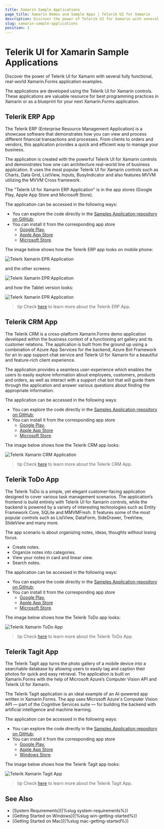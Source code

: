 ```yaml
---
title: Xamarin Sample Applications
page_title: Xamarin Demos and Sample Apps | Telerik UI for Xamarin
description: Discover the power of Telerik UI for Xamarin with several fully functional, real-world Xamarin.Forms application examples.
slug: xamarin-sample-applications
position: 1
---
```


# Telerik UI for Xamarin Sample Applications

Discover the power of Telerik UI for Xamarin with several fully functional, real-world Xamarin.Forms application examples. 

The applications are developed using the Telerik UI for Xamarin controls. These applications are valuable resource for best programming practices in Xamarin or as a blueprint for your next Xamarin.Forms application.

## Telerik ERP App

The Telerik ERP (Enterprise Resource Management Application) is a showcase software that demonstrates how you can view and process different financial transactions and processes. From clients to orders and vendors, this application provides a quick and efficient way to manage your business.

The application is created with the powerful Telerik UI for Xamarin controls and demonstrates how one can architecture real-world line of business application. It uses the most popular Telerik UI for Xamarin controls such as Charts, Data Grid, ListView, Inputs, BusyIndicator and also features MVVM utilizing the MVVM Cross framework.
	
The "Telerik UI for Xamarin ERP Application" is in the app stores (Google Play, Apple App Store and Microsoft Store).

The application can be accessed in the following ways:

* You can explore the code directly in the [Samples Application repository on GitHub](https://github.com/telerik/telerik-xamarin-forms-samples/tree/master/ERP);
* You can install it from the corresponding app store 
	* [Google Play](https://play.google.com/store/apps/details?id=com.telerik.ErpApp), 
	* [Apple App Store](https://apps.apple.com/us/app/telerik-erp/id1450527259) 
	* [Microsoft Store](https://apps.microsoft.com/store/detail/telerik-erp/9NMK4G533QLH?Wt.mc_id=DX_MVP5000553).

The image below shows how the Telerik ERP app looks on mobile phone:

![Telerk Xamarin EPR Application](images/telerik-erp-app.png)

and the other screens:

![Telerk Xamarin EPR Application](images/telerk-xamarin-erp-app.png)

and how the Tablet version looks:

![Telerk Xamarin EPR Application](images/telerik-erp-app-tablet.png)

>tip Check [here](https://www.telerik.com/xamarin-ui/sample-apps#telerik-erp) to learn more about the Telerik ERP App.

## Telerik CRM App

The Telerik CRM is a cross-platform Xamarin.Forms demo application developed within the business context of a functioning art gallery and its customer relations. The application is built from the ground up using a combination of Azure App Services for the backend, Azure Bot Framework for an in-app support chat service and Telerik UI for Xamarin for a beautiful and feature-rich client experience.

The application provides a seamless user-experience which enables the users to easily explore information about employees, customers, products and orders, as well as interact with a support chat bot that will guide them through the application and answer various questions about finding the appropriate information.

The application can be accessed in the following ways:

* You can explore the code directly in the [Samples Application repository on GitHub](https://github.com/telerik/telerik-xamarin-forms-samples/tree/master/ArtGalleryCRM);
* You can install it from the corresponding app store 
	* [Google Play](https://play.google.com/store/apps/details?id=com.telerik.ArtGalleryCRM), 
	* [Apple App Store](https://apps.apple.com/us/app/art-gallery-crm/id1449462263?ls=1) 
	* [Microsoft Store](https://apps.microsoft.com/store/detail/telerik-crm/9PBNQZ08R0C8?Wt.mc_id=DX_MVP5000553).

The image below shows how the Telerik CRM app looks:

![Telerik Xamarin CRM Application](images/telerik-crm-app.png)

>tip Check [here](https://www.telerik.com/xamarin-ui/sample-apps#telerik-crm) to learn more about the Telerik CRM App.

## Telerik ToDo App

The Telerik ToDo is a simple, yet elegant customer-facing application designed to cover various task management scenarios. The application’s frontend is build entirely with Telerik UI for Xamarin controls, while the backend is powered by a variety of interesting technologies such as Entity Framework Core, SQLite and MMVMFresh. It features some of the most popular controls such as ListView, DataForm, SideDrawer, TreeView, SlideView and many more.

The app scenario is about organizing notes, ideas, thoughts without losing focus.

* Create notes.
* Organize notes into categories.
* View your notes in card and linear view.
* Search notes.

The application can be accessed in the following ways:

* You can explore the code directly in the [Samples Application repository on GitHub](https://github.com/telerik/telerik-xamarin-forms-samples/tree/master/ToDo);
* You can install it from the corresponding app store 
	* [Google Play](https://play.google.com/store/apps/details?id=com.telerik.TodoApp), 
	* [Apple App Store](https://apps.apple.com/us/app/telerik-to-do/id1475654512) 
	* [Microsoft Store](https://apps.microsoft.com/store/detail/telerik-todo/9NS4DBCSDZH6?Wt.mc_id=DX_MVP5000553).

The image below shows how the Telerik ToDo app looks:

![Telerik Xamarin ToDo App](images/telerik-todo-app.png)

>tip Check [here](https://www.telerik.com/xamarin-ui/sample-apps#telerik-todo) to learn more about the Telerik ToDo App.

## Telerik Tagit App

The Telerik TagIt app turns the photo gallery of a mobile device into a searchable database by allowing users to easily tag and caption their photos for quick and easy retrieval. The application is built on Xamarin.Forms with the help of Microsoft Azure’s Computer Vision API and Telerik UI for Xamarin. 

The Telerik TagIt application is an ideal example of an AI-powered app written in Xamarin.Forms. The app uses Microsoft Azure's Computer Vision API — part of the Cognitive Services suite — for building the backend with artificial intelligence and machine learning. 

The application can be accessed in the following ways:

* You can explore the code directly in the [Samples Application repository on GitHub](https://github.com/telerik/telerik-xamarin-forms-samples/tree/master/TagIt);
* You can install it from the corresponding app store 
	* [Google Play](https://play.google.com/store/apps/details?id=com.telerik.tagit), 
	* [Apple App Store](https://apps.apple.com/us/app/telerik-tagit/id1310584457) 
	* [Windows Store](https://www.microsoft.com/en-us/p/telerik-tagit/9pb07plrwpfs).

The image below shows how the Telerik Tagit app looks:

![Telerik Xamarin Tagit App](images/telerik-tagit-app.png)

>tip Check [here](https://www.telerik.com/xamarin-ui/sample-apps#telerik-tagit) to learn more about the Telerik Tagit App.

## See Also

- [System Requirements]({%slug system-requirements%})
- [Getting Started on Windows]({%slug win-getting-started%})
- [Getting Started on Mac]({%slug mac-getting-started%})
